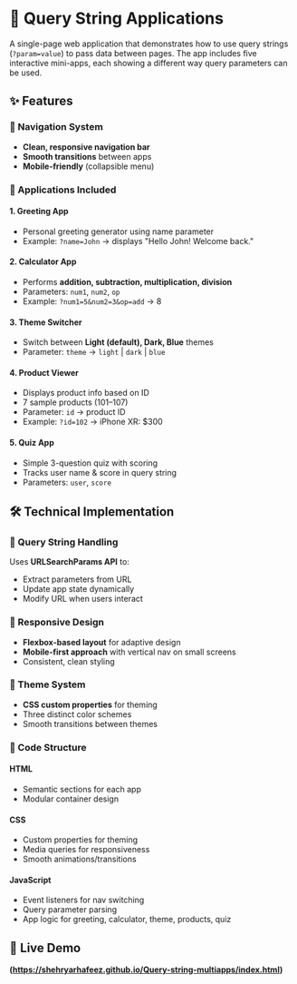 # 🚀 Query String Applications

A single-page web application that demonstrates how to use query strings (`?param=value`) to pass data between pages. The app includes five interactive mini-apps, each showing a different way query parameters can be used.

## ✨ Features

### 🔹 Navigation System
- **Clean, responsive navigation bar**
- **Smooth transitions** between apps
- **Mobile-friendly** (collapsible menu)

### 🔹 Applications Included

#### 1. Greeting App
- Personal greeting generator using name parameter
- Example: `?name=John` → displays "Hello John! Welcome back."

#### 2. Calculator App
- Performs **addition, subtraction, multiplication, division**
- Parameters: `num1`, `num2`, `op`
- Example: `?num1=5&num2=3&op=add` → 8

#### 3. Theme Switcher
- Switch between **Light (default), Dark, Blue** themes
- Parameter: `theme` → `light` | `dark` | `blue`

#### 4. Product Viewer
- Displays product info based on ID
- 7 sample products (101–107)
- Parameter: `id` → product ID
- Example: `?id=102` → iPhone XR: $300

#### 5. Quiz App
- Simple 3-question quiz with scoring
- Tracks user name & score in query string
- Parameters: `user`, `score`

## 🛠️ Technical Implementation

### 📌 Query String Handling
Uses **URLSearchParams API** to:
- Extract parameters from URL
- Update app state dynamically
- Modify URL when users interact

### 📌 Responsive Design
- **Flexbox-based layout** for adaptive design
- **Mobile-first approach** with vertical nav on small screens
- Consistent, clean styling

### 📌 Theme System
- **CSS custom properties** for theming
- Three distinct color schemes
- Smooth transitions between themes

### 📌 Code Structure

#### HTML
- Semantic sections for each app
- Modular container design

#### CSS
- Custom properties for theming
- Media queries for responsiveness
- Smooth animations/transitions

#### JavaScript
- Event listeners for nav switching
- Query parameter parsing
- App logic for greeting, calculator, theme, products, quiz

## 🔗 Live Demo

**(https://shehryarhafeez.github.io/Query-string-multiapps/index.html)**

